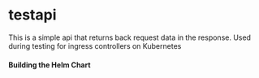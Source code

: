# testapi
This is a simple api that returns back request data in the response. Used during testing for ingress controllers on Kubernetes

#### Building the Helm Chart

